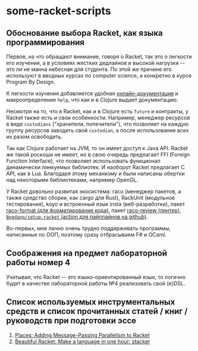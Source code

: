 # some-racket-scripts

## Обоснование выбора Racket, как языка программирования

Первое, на что обращают внимание, говоря о Racket, так это о легкости его изучения, а в условиях жестких дедлайнов и высокой нагрузки -- это ли не манна небесная для студента. По этой же причине его используют в вводных курсах по computer science, а конкретно в курсе Program By Design.

К легкости изучения добавляется удобная [онлайн-документация](https://docs.racket-lang.org/) и макроопределение `help`, что как и в Clojure выдает документацию.

Несмотря на то, что в Racket, как и в Clojure есть `future` и контракты, у Racket также есть и свои особенности. Например, менеджер ресурсов в виде `custodians` ("хранители, попечители"), что позволяет на каждую группу ресурсов заводить свой `custodian`, а после использования всех их разом освободить.

Так как Clojure работает на JVM, то он имеет доступ к Java API. Racket же такой роскоши не имеет, но в свою очередь предлагает FFI (Foreign Function Interface), что позволяет использовать функционал динамически линкуемых библиотек. И наоборот Racket предлагает C API, как в Lua. Благодаря этому механизму и были написаны обертки над некоторыми библиотеками, например OpenGL.

У Racket довольно развитая экосистема: raco (менеджер пакетов, а также средство сборки, как cargo для Rust), RackUnit (модульное тестирования), koyo и встроенный язык insta (веб-разработки), пакет [raco-format (для форматирования кода)](https://github.com/mxork/raco-format), пакет [raco-review (линтер)](https://github.com/Bogdanp/racket-review), [`Bogdanp/setup-racket` (action для пайплайнов на github)](https://github.com/Bogdanp/setup-racket).

Во-первых, мне лично очень трудно поддерживать программы, написанные по ООП, поэтому сразу отбрасываем F\# и OCaml.

## Соображения на предмет лабораторной работы номер 4

Учитывая, что Racket -- это языко-ориентированный язык, то логично будет в качестве лабораторной работы №4 реализовать свой (e)DSL.

## Список используемых инструментальных средств и список прочитанных статей / книг / руководств при подготовки эссе

1. [Places: Adding Message-Passing Parallelism to Racket](https://www.cs.utah.edu/plt/publications/dls11-tsffd.pdf)
2. [Beautiful Racket: Make a language in one hour: stacker](https://beautifulracket.com/stacker/why-make-languages.html)
